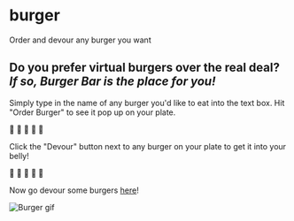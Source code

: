 # burger
Order and devour any burger you want

## **Do you prefer virtual burgers over the real deal?** *If so, Burger Bar is the place for you!*

Simply type in the name of any burger you'd like to eat into the text box. Hit "Order Burger" to see it pop up on your plate.

:hamburger: :hamburger: :hamburger: :hamburger: :hamburger:

Click the "Devour" button next to any burger on your plate to get it into your belly! 

:hamburger: :hamburger: :hamburger: :hamburger: :hamburger:

Now go devour some burgers [here](https://arcane-wildwood-33090.herokuapp.com/)!

![Burger gif](https://media3.giphy.com/media/IgOEWPOgK6uVa/giphy.gif)